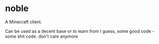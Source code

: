 # noble
A Minecraft client.

Can be used as a decent base or to learn from I guess, some good code - some shit code. don't care anymore
